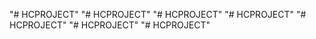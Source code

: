 "# HCPROJECT" 
"# HCPROJECT" 
"# HCPROJECT" 
"# HCPROJECT" 
"# HCPROJECT" 
"# HCPROJECT" 
"# HCPROJECT" 
